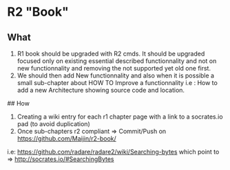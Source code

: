 # R2 "Book"


## What

1. R1 book should be upgraded with R2 cmds. It should be upgraded focused only on existing essential described functionnality and not on new functionnality and removing the not supported yet old one first.
2. We should then add New functionnality and also when it is possible a small sub-chapter about HOW TO Improve a functionnality i.e : How to add a new Architecture showing source code and location.

## How

1. Creating a wiki entry for each r1 chapter page with a link to a socrates.io pad (to avoid duplication)
2.  Once sub-chapters r2 compliant => Commit/Push on https://github.com/Maijin/r2-book/

i.e:
    https://github.com/radare/radare2/wiki/Searching-bytes which point to => http://socrates.io/#SearchingBytes
